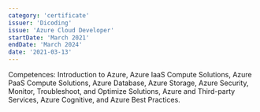 ```yaml
---
category: 'certificate'
issuer: 'Dicoding'
issue: 'Azure Cloud Developer'
startDate: 'March 2021'
endDate: 'March 2024'
date: '2021-03-13'
---
```


Competences: Introduction to Azure, Azure IaaS Compute Solutions, Azure PaaS Compute Solutions, Azure Database, Azure Storage, Azure Security, Monitor, Troubleshoot, and Optimize Solutions, Azure and Third-party Services, Azure Cognitive, and Azure Best Practices.
